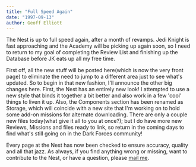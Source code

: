 ```yaml
---
title: "Full Speed Again"
date: "1997-09-13"
author: Geoff Elliott
---
```


The Nest is up to full speed again, after a month of revamps. Jedi Knight is fast approaching and the Academy will be picking up again soon, so I need to return to my goal of completing the Review List and finishing up the Database before JK eats up all my free time.

First off, all the new stuff will be posted here(which is now the very front page) to eliminate the need to jump to a different area just to see what's updated. So to begin in that new fashion, I'll announce the other big changes here. First, the Nest has an entirely new look! I attempted to use a new style that binds it together a bit better and also work in a few 'cool' things to liven it up. Also, the Components section has been renamed as Storage, which will coincide with a new site that I'm working on to hold some add-on missions for alternate downloading. There are only a couple new files today(what give it all to you at once?); but I do have more new Reviews, Missions and files ready to link, so return in the coming days to find what's still going on in the Dark Forces community!

Every page at the Nest has now been checked to ensure accuracy, quality and all that jazz. As always, if you find anything wrong or missing, want to contribute to the Nest, or have a question, please [mail me](mailto:godfrei@gmail.com).